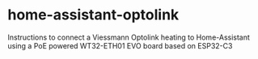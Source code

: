 # home-assistant-optolink
Instructions to connect a Viessmann Optolink heating to Home-Assistant using a PoE powered WT32-ETH01 EVO board based on ESP32-C3
